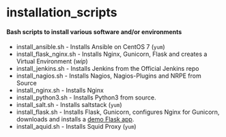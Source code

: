 # installation_scripts
#### Bash scripts to install various software and/or environments  
- install_ansible.sh - Installs Ansible on CentOS 7 (`yum`) 
- install_flask_nginx.sh - Installs Nginx, Gunicorn, Flask and creates a Virtual Environment (*wip*) 
- install_jenkins.sh - Installs Jenkins from the Official Jenkins repo 
- install_nagios.sh - Installs Nagios, Nagios-Plugins and NRPE from Source 
- install_nginx.sh - Installs Nginx 
- install_python3.sh - Installs Python3 from source. 
- install_salt.sh - Installs saltstack (`yum`) 
- install_flask.sh - Installs Flask, Gunicorn, configures Nginx for Gunicorn, downloads and installs a [demo Flask app](https://github.com/rn4ir/flask-gunicorn-demo). 
- install_aquid.sh - Installs Squid Proxy (`yum`)
